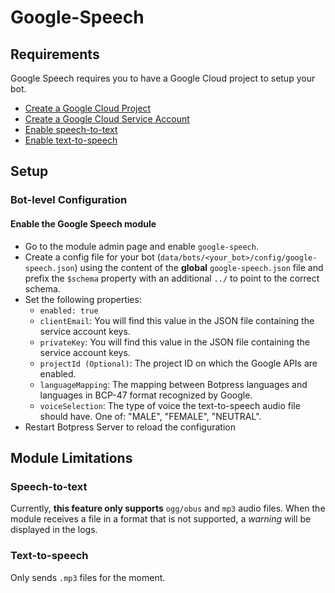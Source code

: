 # Google-Speech

## Requirements

Google Speech requires you to have a Google Cloud project to setup your bot.

- [Create a Google Cloud Project](https://console.cloud.google.com/)
- [Create a Google Cloud Service Account](https://cloud.google.com/speech-to-text/docs/libraries#setting_up_authentication)
- [Enable speech-to-text](https://console.cloud.google.com/marketplace/product/google/speech.googleapis.com)
- [Enable text-to-speech](https://console.cloud.google.com/marketplace/product/google/texttospeech.googleapis.com)

## Setup

### Bot-level Configuration

#### Enable the Google Speech module

- Go to the module admin page and enable `google-speech`.
- Create a config file for your bot (`data/bots/<your_bot>/config/google-speech.json`) using the content of the **global** `google-speech.json` file and prefix the `$schema` property with an additional `../` to point to the correct schema.
- Set the following properties:
  - `enabled: true`
  - `clientEmail`: You will find this value in the JSON file containing the service account keys.
  - `privateKey`: You will find this value in the JSON file containing the service account keys.
  - `projectId (Optional)`: The project ID on which the Google APIs are enabled.
  - `languageMapping`: The mapping between Botpress languages and languages in BCP-47 format recognized by Google.
  - `voiceSelection`: The type of voice the text-to-speech audio file should have. One of: "MALE", "FEMALE", "NEUTRAL".
- Restart Botpress Server to reload the configuration

## Module Limitations

### Speech-to-text

Currently, **this feature only supports** `ogg/obus` and `mp3` audio files. When the module receives a file in a format that is not supported, a _warning_ will be displayed in the logs.

### Text-to-speech

Only sends `.mp3` files for the moment.
